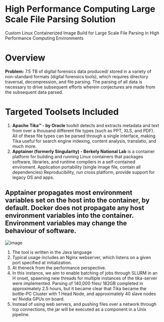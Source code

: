 # High Performance Computing Large Scale File Parsing Solution
Custom Linux Containerized Image Build for Large Scale File Parsing in High Performance Computing Environments

# Overview
**Problem:** 7.5 TB of digital forensics data produced/ stored in a variety of non-standard formats (digital forensics tools), which requires directory traversal, decompression, and file parsing. The parsing of all data is necessary to drive subsequent efforts wherein conjectures are made from the subsequent data parsed. 

# Targeted Toolsets Included
1. **Apache Tika™ - by Oracle** toolkit detects and extracts metadata and text from over a thousand different file types (such as PPT, XLS, and PDF). All of these file types can be parsed through a single interface, making Tika useful for search engine indexing, content analysis, translatio, and much more.
2. **Apptainer (formerly Singularity) - Berkely National Lab** is a container platform for building and running Linux containers that packages software, libraries, and runtime compilers in a self-contained enviroment. Application portability (single image file, contain all dependencies) Reproducibility, run cross platform, provide support for legacy OS and apps.
## Apptainer propagates most environment variables set on the host into the container, by default. Docker does not propagate any host environment variables into the container. Environment variables may change the behaviour of software.

![image](https://github.com/alexander-labarge/hpc-tika-build/assets/103531175/945a382c-3488-4c65-a743-44f0a704c7a5)


1. The tool is written in the Java language
2. Typical usage includes an Nginx webserver, which listens on a given port specified at initialization.
3. At theneck from the performance perspective.
4. In this instance, we aim to enable batching of jobs through SLURM in an H onset, spawning new threads for multiple instances of the tika-server were implemented. Parsing of 140,000 files/ 182GB completed in approximately 2.5 hours, but it became clear that Tika became the bottle-PC Cluster with 1 Head Node, and approximately 40 slave nodes w/ Nvidia GPUs on board.
5. Instead of using web servers, and pushing files over a network through tcp connections, the jar will be executed as a component in a Unix pipeline.
